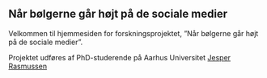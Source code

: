## Når bølgerne går højt på de sociale medier

Velkommen til hjemmesiden for forskningsprojektet, ”Når bølgerne går højt på de sociale medier”.

Projektet udføres af PhD-studerende på Aarhus Universitet [Jesper Rasmussen][aujr]








[aujr]: https://pure.au.dk/portal/da/persons/jesper-rasmussen(2f79998b-b76a-4449-bc69-9c324b034fd1).html

